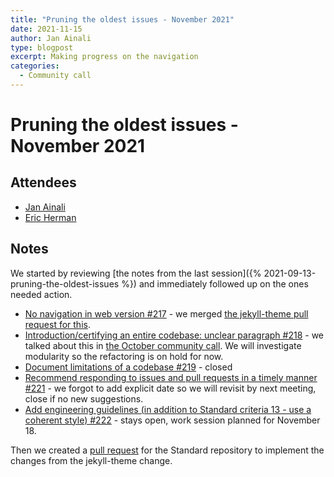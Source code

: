 ```yaml
---
title: "Pruning the oldest issues - November 2021"
date: 2021-11-15
author: Jan Ainali
type: blogpost
excerpt: Making progress on the navigation
categories:
  - Community call
---
```


# Pruning the oldest issues - November 2021

## Attendees

* [Jan Ainali](https://publiccode.net/who-we-are/team/jan-ainali.html)
* [Eric Herman](https://publiccode.net/who-we-are/team/eric-herman.html)

## Notes

We started by reviewing [the notes from the last session]({% 2021-09-13-pruning-the-oldest-issues %}) and immediately followed up on the ones needed action.

* [No navigation in web version #217](https://github.com/publiccodenet/standard/issues/217) - we merged [the jekyll-theme pull request for this](https://github.com/publiccodenet/jekyll-theme/pull/74).
* [Introduction/certifying an entire codebase: unclear paragraph #218](https://github.com/publiccodenet/standard/issues/218) - we talked about this in [the October community call](https://blog.publiccode.net/community%20call/2021/10/11/notes-from-community-call-7-october-2021.html). We will investigate modularity so the refactoring is on hold for now.
* [Document limitations of a codebase #219](https://github.com/publiccodenet/standard/issues/219) - closed
* [Recommend responding to issues and pull requests in a timely manner #221](https://github.com/publiccodenet/standard/issues/221) - we forgot to add explicit date so we will revisit by next meeting, close if no new suggestions.
* [Add engineering guidelines (in addition to Standard criteria 13 - use a coherent style) #222](https://github.com/publiccodenet/standard/issues/222) - stays open, work session planned for November 18.

Then we created a [pull request](https://github.com/publiccodenet/standard/pull/535) for the Standard repository to implement the changes from the jekyll-theme change.
